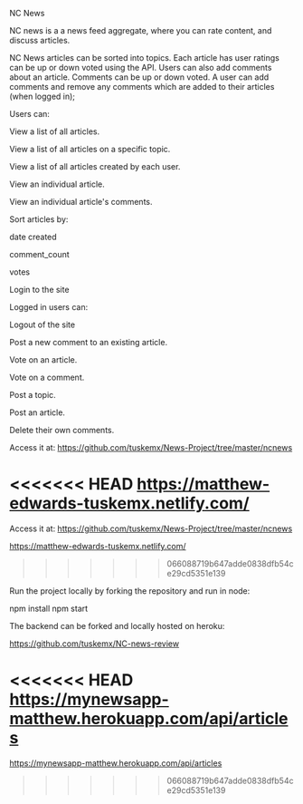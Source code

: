 NC News

NC news is a a news feed aggregate, where you can rate content, and discuss articles.

NC News articles can be sorted into topics. Each article has user ratings can be up or down voted using the API. Users can also add comments about an article. Comments can be up or down voted. A user can add comments and remove any comments which are added to their articles (when logged in);

Users can:

View a list of all articles.

View a list of all articles on a specific topic.

View a list of all articles created by each user.

View an individual article.

View an individual article's comments.

Sort articles by:

date created

comment_count

votes

Login to the site

Logged in users can:

Logout of the site

Post a new comment to an existing article.

Vote on an article.

Vote on a comment.

Post a topic.

Post an article.

Delete their own comments.

Access it at: https://github.com/tuskemx/News-Project/tree/master/ncnews

<<<<<<< HEAD
https://matthew-edwards-tuskemx.netlify.com/
=======



Access it at:
 https://github.com/tuskemx/News-Project/tree/master/ncnews
 
 https://matthew-edwards-tuskemx.netlify.com/
>>>>>>> 066088719b647adde0838dfb54ce29cd5351e139

Run the project locally by forking the repository and run in node:

npm install npm start

The backend can be forked and locally hosted on heroku:

https://github.com/tuskemx/NC-news-review

<<<<<<< HEAD
https://mynewsapp-matthew.herokuapp.com/api/articles
=======
https://mynewsapp-matthew.herokuapp.com/api/articles

>>>>>>> 066088719b647adde0838dfb54ce29cd5351e139
